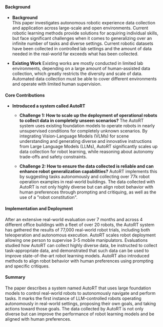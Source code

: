 #### Background
- **Background**       
This paper investigates autonomous robotic experience data collection and application across large-scale and open environments. Current robotic learning methods provide solutions for acquiring individual skills, but face significant challenges when it comes to generalizing over an infinite number of tasks and diverse settings. Current robotic datasets have been collected in controlled lab settings and the amount of data needed in the real-world far exceeds what has been collected.

- **Existing Work**
Existing works are mostly conducted in limited lab environments, depending on a large amount of human-assisted data collection, which greatly restricts the diversity and scale of data. Automated data collection must be able to cover different environments and operate with limited human supervision.

#### Core Contributions
- **Introduced a system called AutoRT**
    - **Challenge 1: How to scale up the deployment of operational robots to collect data in completely unseen scenarios?**
        The AutoRT system uses existing foundation models to operate robots in nearly unsupervised conditions for completely unknown scenarios. By integrating Vision-Language Models (VLMs) for scene understanding and generating diverse and innovative instructions from Large Language Models (LLMs), AutoRT significantly scales up data collection for robot learning, while reasoning about autonomy trade-offs and safety constraints.

    - **Challenge 2: How to ensure the data collected is reliable and can enhance robot generalization capabilities?**
        AutoRT implements this by suggesting tasks autonomously and collecting over 77k robot operation examples in real-world buildings. The data collected with AutoRT is not only highly diverse but can align robot behavior with human preferences through prompting and critiquing, as well as the use of a "robot constitution".
  
#### Implementation and Deployment
After an extensive real-world evaluation over 7 months and across 4 different office buildings with a fleet of over 20 robots, the AutoRT system has gathered the results of 77,000 real-world robot trials, including both teleoperation and autonomous execution. AutoRT scales robot deployment allowing one person to supervise 3-5 mobile manipulators. Evaluations studied how AutoRT can collect highly diverse data, be instructed to collect task-appropriate data, and demonstrated that such data can be used to improve state-of-the-art robot learning models. AutoRT also introduced methods to align robot behavior with human preferences using prompting and specific critiques.

#### Summary
The paper describes a system named AutoRT that uses large foundation models to control real-world robots to autonomously navigate and perform tasks. It marks the first instance of LLM-controlled robots operating autonomously in real-world settings, proposing their own goals, and taking actions toward those goals. The data collected by AutoRT is not only diverse but can improve the performance of robot learning models and be aligned with human preferences.
